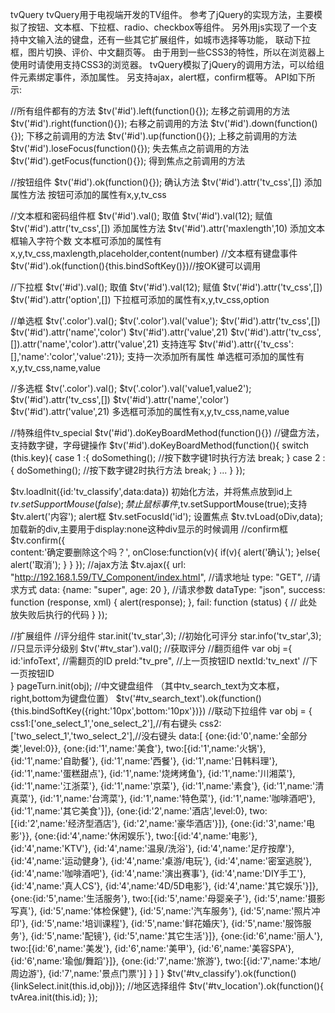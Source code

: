 tvQuery
tvQuery用于电视端开发的TV组件。
参考了jQuery的实现方法，主要模拟了按钮、文本框、下拉框、radio、checkbox等组件。
另外用js实现了一个支持中文输入法的键盘，还有一些其它扩展组件，如城市选择等功能，
联动下拉框，图片切换、评价、中文翻页等。
由于用到一些CSS3的特性，所以在浏览器上使用时请使用支持CSS3的浏览器。
tvQuery模拟了jQuery的调用方法，可以给组件元素绑定事件，添加属性。
另支持ajax，alert框，confirm框等。
API如下所示:

//所有组件都有的方法
$tv('#id').left(function(){});  左移之前调用的方法
$tv('#id').right(function(){}); 右移之前调用的方法
$tv('#id').down(function(){});  下移之前调用的方法
$tv('#id').up(function(){});    上移之前调用的方法
$tv('#id').loseFocus(function(){});  失去焦点之前调用的方法
$tv('#id').getFocus(function(){});   得到焦点之前调用的方法

//按钮组件
$tv('#id').ok(function(){});   确认方法
$tv('#id').attr('tv_css',[])   添加属性方法
按钮可添加的属性有x,y,tv_css

//文本框和密码组件框
$tv('#id').val();    取值
$tv('#id').val(12);  赋值
$tv('#id').attr('tv_css',[])    添加属性方法
$tv('#id').attr('maxlength',10) 添加文本框输入字符个数
文本框可添加的属性有x,y,tv_css,maxlength,placeholder,content(number)
//文本框有键盘事件
$tv('#id').ok(function(){this.bindSoftKey()})//按OK键可以调用

//下拉框
$tv('#id').val();    取值
$tv('#id').val(12);  赋值
$tv('#id').attr('tv_css',[])
$tv('#id').attr('option',[])
下拉框可添加的属性有x,y,tv_css,option

//单选框
$tv('.color').val();
$tv('.color').val('value');
$tv('#id').attr('tv_css',[])
$tv('#id').attr('name','color')
$tv('#id').attr('value',21)
$tv('#id').attr('tv_css',[]).attr('name','color').attr('value',21) 支持连写
$tv('#id').attr({'tv_css':[],'name':'color','value':21}); 支持一次添加所有属性
单选框可添加的属性有x,y,tv_css,name,value

//多选框
$tv('.color').val();
$tv('.color').val('value1,value2');
$tv('#id').attr('tv_css',[])
$tv('#id').attr('name','color')
$tv('#id').attr('value',21)
多选框可添加的属性有x,y,tv_css,name,value

//特殊组件tv_special 
$tv('#id').doKeyBoardMethod(function(){}) //键盘方法，支持数字键，字母键操作
$tv('#id').doKeyBoardMethod(function(){
	switch (this.key){
		case 1 :{
			doSomething(); //按下数字键1时执行方法
			break;
		} 
		case 2 :{
			doSomething(); //按下数字键2时执行方法
			break;
		} 
		...
	}
});

$tv.loadInit({id:'tv_classify',data:data})   初始化方法，并将焦点放到id上
$tv.setSupportMouse(false);          		 禁止鼠标事件,$tv.setSupportMouse(true);支持
$tv.alert('内容');  					 		 alert框
$tv.setFocusId('id');                		 设置焦点
$tv.tvLoad(oDiv,data);                    		 加载新的div,主要用于display:none这种div显示的时候调用
//confirm框
$tv.confirm({		
	content:'确定要删除这个吗？',
	onClose:function(v){
		if(v){
			alert('确认');
		}else{
			alert('取消');
		}
	}
});
//ajax方法
$tv.ajax({
	url: "http://192.168.1.59/TV_Component/index.html",  //请求地址
	type: "GET",                       //请求方式
	data: {name: "super", age: 20 },   //请求参数
	dataType: "json",
	success: function (response, xml) {
		alert(response);
	},
	fail: function (status) {
		// 此处放失败后执行的代码
	}
});

//扩展组件
//评分组件
star.init('tv_star',3); //初始化可评分
star.info('tv_star',3); //只显示评分级别
$tv('#tv_star').val();  //获取评分
//翻页组件
var obj ={
	id:'infoText', //需翻页的ID
	preId:"tv_pre", //上一页按钮ID
	nextId:'tv_next' //下一页按钮ID	
}
pageTurn.init(obj);
//中文键盘组件 （其中tv_search_text为文本框，right,bottom为键盘位置）
$tv('#tv_search_text').ok(function(){this.bindSoftKey({right:'10px',bottom:'10px'})})
//联动下拉组件
var obj = {		
	css1:['one_select_1','one_select_2'],//有右键头
	css2:['two_select_1','two_select_2'],//没右键头	
	data:[
		{one:{id:'0',name:'全部分类',level:0}},
		{one:{id:'1',name:'美食'},
		 two:[{id:'1',name:'火锅'},
		 	  {id:'1',name:'自助餐'},
			  {id:'1',name:'西餐'},
			  {id:'1',name:'日韩料理'},
			  {id:'1',name:'蛋糕甜点'},
			  {id:'1',name:'烧烤烤鱼'},
			  {id:'1',name:'川湘菜'},
			  {id:'1',name:'江浙菜'},
			  {id:'1',name:'京菜'},
			  {id:'1',name:'素食'},
			  {id:'1',name:'清真菜'},
			  {id:'1',name:'台湾菜'},
			  {id:'1',name:'特色菜'},
			  {id:'1',name:'咖啡酒吧'},
			  {id:'1',name:'其它美食'}]},
		{one:{id:'2',name:'酒店',level:0},
		 two:[{id:'2',name:'经济型酒店'},
		 	  {id:'2',name:'豪华酒店'}]},
		{one:{id:'3',name:'电影'}},
		{one:{id:'4',name:'休闲娱乐'},
		 two:[{id:'4',name:'电影'},
			 {id:'4',name:'KTV'},
			 {id:'4',name:'温泉/洗浴'},
			 {id:'4',name:'足疗按摩'},
			 {id:'4',name:'运动健身'},
			 {id:'4',name:'桌游/电玩'},
			 {id:'4',name:'密室逃脱'},
			 {id:'4',name:'咖啡酒吧'},
			 {id:'4',name:'演出赛事'},
			 {id:'4',name:'DIY手工'},
			 {id:'4',name:'真人CS'},
			 {id:'4',name:'4D/5D电影'},
			 {id:'4',name:'其它娱乐'}]},
		{one:{id:'5',name:'生活服务'},
		 two:[{id:'5',name:'母婴亲子'},
			 {id:'5',name:'摄影写真'},
			 {id:'5',name:'体检保健'},
			 {id:'5',name:'汽车服务'},
			 {id:'5',name:'照片冲印'},
			 {id:'5',name:'培训课程'},
			 {id:'5',name:'鲜花婚庆'},
			 {id:'5',name:'服饰服务'},
			 {id:'5',name:'配镜'},
			 {id:'5',name:'其它生活'}]},
		{one:{id:'6',name:'丽人'},
		 two:[{id:'6',name:'美发'},
			 {id:'6',name:'美甲'},
			 {id:'6',name:'美容SPA'},
			 {id:'6',name:'瑜伽/舞蹈'}]},
		{one:{id:'7',name:'旅游'},
		 two:[{id:'7',name:'本地/周边游'},
		 	 {id:'7',name:'景点门票'}]
		}
	]
}
$tv('#tv_classify').ok(function(){linkSelect.init(this.id,obj)});
//地区选择组件
$tv('#tv_location').ok(function(){
	tvArea.init(this.id);
});

   
